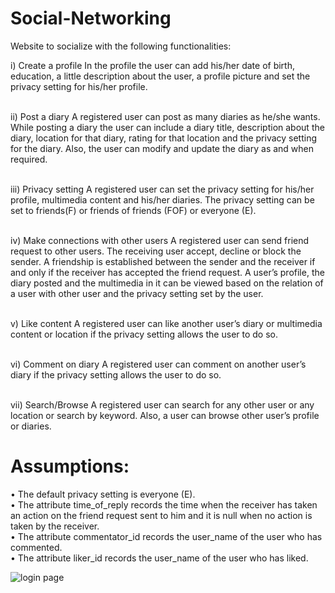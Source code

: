 # Social-Networking

Website to socialize with the following functionalities:

 i) Create a profile
In the profile the user can add his/her date of birth, education, a little description about the user, a profile picture and set the privacy setting for his/her profile.

 <br> ii) Post a diary
A registered user can post as many diaries as he/she wants. While posting a diary the user can include a diary title, description about the diary, location for that diary, rating for that location and the privacy setting for the diary. Also, the user can modify and update the diary as and when required.

  <br>iii) Privacy setting
A registered user can set the privacy setting for his/her profile, multimedia content and his/her diaries. The privacy setting can be set to friends(F) or friends of friends (FOF) or everyone (E).

  <br>iv) Make connections with other users
A registered user can send friend request to other users. The receiving user accept, decline or block the sender. A friendship is established between the sender and the receiver if and only if the receiver has accepted the friend request. A user’s profile, the diary posted and the multimedia in it can be viewed based on the relation of a user with other user and the privacy setting set by the user.

  <br>v) Like content
A registered user can like another user’s diary or multimedia content or location if the privacy setting allows the user to do so.

  <br>vi) Comment on diary
A registered user can comment on another user’s diary if the privacy setting allows the user to do so.

 <br> vii) Search/Browse
A registered user can search for any other user or any location or search by keyword. Also, a user can browse other user’s profile or diaries.

# Assumptions:
• The default privacy setting is everyone (E).
 <br>• The attribute time_of_reply records the time when the receiver has taken an action on the friend request sent to him and it is null when no action is taken by the receiver.
 <br>• The attribute commentator_id records the user_name of the user who has commented.
 <br>• The attribute liker_id records the user_name of the user who has liked.

![login page](https://user-images.githubusercontent.com/23542831/38717135-d25a1434-3eb2-11e8-8466-1a2b0210714d.png)
<br>


